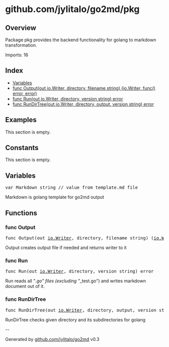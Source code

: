 # github.com/jylitalo/go2md/pkg

## Overview
Package pkg provides the backend functionality for golang to markdown transformation.

Imports: 16

## Index
- [Variables](variables)
- [func Output(out io.Writer, directory, filename string) (io.Writer, func() error, error)](#func-output)
- [func Run(out io.Writer, directory, version string) error](#func-run)
- [func RunDirTree(out io.Writer, directory, output, version string) error](#func-rundirtree)

## Examples

This section is empty.

## Constants

This section is empty.

## Variables

<pre>
var Markdown string // value from template.md file
</pre>
Markdown is golang template for go2md output


## Functions

### func Output

<pre>
func Output(out <a href="https://pkg.go.dev/io#Writer">io.Writer</a>, directory, filename string) (<a href="https://pkg.go.dev/io#Writer">io.Writer</a>, func() error, error)
</pre>
Output creates output file if needed and returns writer to it


### func Run

<pre>
func Run(out <a href="https://pkg.go.dev/io#Writer">io.Writer</a>, directory, version string) error
</pre>
Run reads all "*.go" files (excluding "*_test.go") and writes markdown document out of it.


### func RunDirTree

<pre>
func RunDirTree(out <a href="https://pkg.go.dev/io#Writer">io.Writer</a>, directory, output, version string) error
</pre>
RunDirTree checks given directory and its subdirectories for golang



--

Generated by [github.com/jylitalo/go2md](https://github.com/jylitalo/go2md/) v0.3

